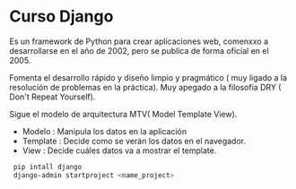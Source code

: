 # Curso Django

Es un framework de Python para crear aplicaciones web, comenxxo a desarrollarse en el año de 2002,
pero se publica de forma oficial en el 2005.

Fomenta el desarrollo rápido y diseño limpio y pragmático ( muy ligado a la resolución de problemas en la práctica).
Muy apegado a la filosofia DRY ( Don't Repeat Yourself).

Sigue el modelo de arquitectura MTV( Model Template View).

- Modelo : Manipula los datos en la aplicación
- Template : Decide como se verán los datos en el navegador.
- View : Decide cuáles datos va a mostrar el template.

```sh
 pip intall django
 django-admin startproject <name_project>
```
